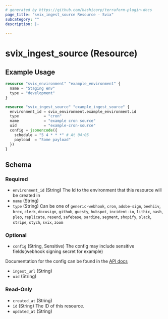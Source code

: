```yaml
---
# generated by https://github.com/hashicorp/terraform-plugin-docs
page_title: "svix_ingest_source Resource - Svix"
subcategory: ""
description: |-
  
---
```


# svix_ingest_source (Resource)



## Example Usage

```terraform
resource "svix_environment" "example_environment" {
  name = "Staging env"
  type = "development"
}

resource "svix_ingest_source" "example_ingest_source" {
  environment_id = svix_environment.example_environment.id
  type           = "cron"
  name           = "example cron source"
  uid            = "example-cron-source"
  config = jsonencode({
    schedule = "5 4 * * *" # At 04:05
    payload  = "Some payload"
  })
}
```

<!-- schema generated by tfplugindocs -->
## Schema

### Required

- `environment_id` (String) The Id to the environment that this resource will be created in
- `name` (String)
- `type` (String) Can be one of `generic-webhook`, `cron`, `adobe-sign`, `beehiiv`, `brex`, `clerk`, `docusign`, `github`, `guesty`, `hubspot`, `incident-io`, `lithic`, `nash`, `pleo`, `replicate`, `resend`, `safebase`, `sardine`, `segment`, `shopify`, `slack`, `stripe`, `stych`, `svix`, `zoom`

### Optional

- `config` (String, Sensitive) The config may include sensitive fields(webhook signing secret for example)

Documentation for the config can be found in the [API docs](https://api.svix.com/docs#tag/Ingest-Source/operation/v1.ingest.source.create)
- `ingest_url` (String)
- `uid` (String)

### Read-Only

- `created_at` (String)
- `id` (String) The ID of this resource.
- `updated_at` (String)
